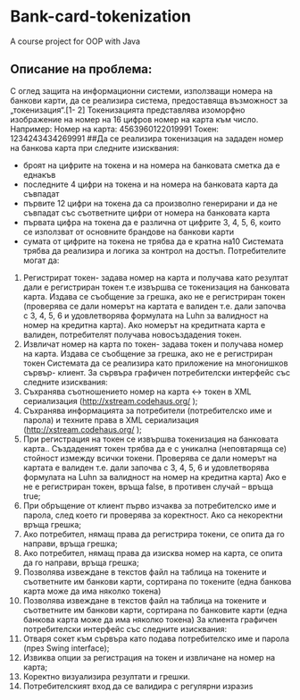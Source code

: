 # Bank-card-tokenization
A course project for OOP with Java

## Описание на проблема: 
С оглед защита на информационни системи, използващи номера на банкови карти, да се реализира система, предоставяща възможност за „токенизация“.[1- 2] Токенизацията представлява изоморфно изображение на номер на 16 цифров номер на  карта към число. Например:
	Номер на карта:	4563960122019991 
	Токен:	1234243434269991
##Да се реализира токенизация на зададен номер на банкова карта при следните изисквания:
-	броят на цифрите на токена и на номера на банковата сметка да е еднакъв 
-	последните 4 цифри на токена и на номера на банковата карта да съвпадат
-	първите 12 цифри на токена да са произволно генерирани и да не съвпадат със съответните цифри от номера на банковата карта
-	първата цифра на токена да е различна от цифрите 3, 4, 5, 6, които се използват от основните брандове на банкови карти
-	сумата от цифрите на токена не трябва да е кратна на10
Системата трябва да реализира и логика за контрол на достъп. Потребителите могат да:
1.	Регистрират токен- задава номер на карта и получава като резултат дали е регистриран токен т.е извършва се токенизация на банковата карта. Издава се съобщение за грешка, ако не е регистриран токен (проверява се дали номерът на картата е валиден т.е. дали започва с 3, 4, 5, 6  и удовлетворява формулата на Luhn за валидност на номер на кредитна карта). Ако номерът на кредитната карта е валиден, потребителят получава новосъздадения токен.
2.	Извличат номер на карта по токен-  задава токен и получава номер на карта. Издава се съобщение за грешка, ако не е регистриран токен
Системата да се реализира като приложение на многонишков сървър- клиент.
За сървъра графичен потребителски интерфейс със следните изисквания:
1.	Съхранява съотношението номер на карта <-> токен в XML сериализация (http://xstream.codehaus.org/ );
2.	Съхранява информацията за потребители (потребителско име и парола) и техните права в XML сериализация (http://xstream.codehaus.org/ );
3.	При регистрация на токен се извършва токенизация на банковата карта.. Създаденият токен трябва да е с уникална (неповтаряща се) стойност измежду всички токени. Проверява се дали номерът на картата е валиден т.е. дали започва с 3, 4, 5, 6 и удовлетворява формулата на Luhn за валидност на номер на кредитна карта) Ако е не е регистриран токен, връща false, в противен случай – връща true;
4.	При обръщение от клиент първо изчаква за потребителско име и парола, след което ги проверява за коректност. Ако са некоректни връща грешка;
5.	Ако потребител, нямащ права да регистрира токени, се опита да го направи, връща грешка;
6.	Ако потребител, нямащ права да изисква номер на карта, се опита да го направи, връща грешка;
7.	Позволява извеждане в текстов файл на таблица на токените и съответните им банкови карти, сортирана по токените (една банкова карта може да има няколко токена)
8.	Позволява извеждане в текстов файл на таблица на токените и съответните им банкови карти, сортирана по банковите карти (една банкова карта може да има няколко токена)
За клиента графичен потребителски интерфейс със следните изисквания:
1.	Отваря сокет към сървъра като подава потребителско име и парола (през Swing interface);
2.	Извиква опции за регистрация на токен и извличане на номер на карта;
3.	Коректно визуализира резултати и грешки.
4.	Потребителският вход да се валидира с регулярни изразиs